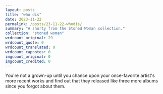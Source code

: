 ```yaml
---
layout: posts
title: "who dis"
date: 2023-11-22
permalink: /posts/23-11-22-whodis/
summary: "A shorty from the Stoned Woman collection."
collection: "stoned woman"
wrdcount_original: 29
wrdcount_quote: 0
wrdcount_translated: 0
wrdcount_capnotes: 0
imgcount_original: 0
imgcount_credited: 0
---
```

You're not a grown-up until you chance upon your once-favorite artist's more recent works and find out that they released like three more albums since you forgot about them.
